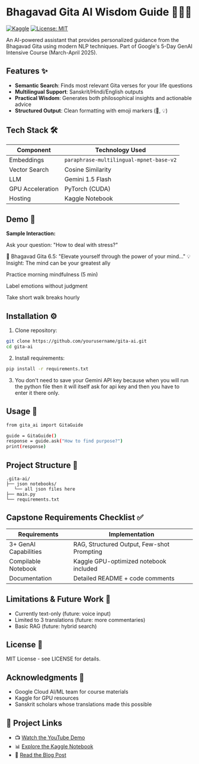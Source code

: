 # Bhagavad Gita AI Wisdom Guide 🌿📖🤖

[![Kaggle](https://img.shields.io/badge/Kaggle-Notebook-blue)](https://www.kaggle.com/code/vicky1603/bhagavad-gita-ai-wisdom-guide)
[![License: MIT](https://img.shields.io/badge/License-MIT-yellow.svg)](https://opensource.org/licenses/MIT)

An AI-powered assistant that provides personalized guidance from the Bhagavad Gita using modern NLP techniques. Part of Google's 5-Day GenAI Intensive Course (March-April 2025).

## Features ✨

- **Semantic Search**: Finds most relevant Gita verses for your life questions
- **Multilingual Support**: Sanskrit/Hindi/English outputs
- **Practical Wisdom**: Generates both philosophical insights and actionable advice
- **Structured Output**: Clean formatting with emoji markers (📜, 💡)

## Tech Stack 🛠️

| Component               | Technology Used                          |
|-------------------------|------------------------------------------|
| Embeddings              | `paraphrase-multilingual-mpnet-base-v2` |
| Vector Search           | Cosine Similarity                        |
| LLM                    | Gemini 1.5 Flash                         |
| GPU Acceleration        | PyTorch (CUDA)                           |
| Hosting                | Kaggle Notebook                          |

## Demo 🎥

**Sample Interaction:**

Ask your question: "How to deal with stress?"

📜 Bhagavad Gita 6.5: "Elevate yourself through the power of your mind..."
💡 Insight: The mind can be your greatest ally

Practice morning mindfulness (5 min)

Label emotions without judgment

Take short walk breaks hourly


## Installation ⚙️

1. Clone repository:
```bash
git clone https://github.com/yourusername/gita-ai.git
cd gita-ai
```

2. Install requirements:
```bash
pip install -r requirements.txt
```
3. You don't need to save your Gemini API key because when you will run the python file then it will itself ask for api key and then you have to enter it there only.

## Usage 🚀
```bash
from gita_ai import GitaGuide

guide = GitaGuide()
response = guide.ask("How to find purpose?")
print(response)
```

## Project Structure 📂
```
.gita-ai/
├── json notebooks/
   └── all json files here
├── main.py
└── requirements.txt
```

## Capstone Requirements Checklist ✅

| Requirements               | Implementation                         |
|-------------------------|------------------------------------------|
| 3+ GenAI Capabilities   | RAG, Structured Output, Few-shot Prompting |
| Compilable Notebook     | Kaggle GPU-optimized notebook included   |
| Documentation	          | Detailed README + code comments          |

## Limitations & Future Work 🔮

- Currently text-only (future: voice input)
- Limited to 3 translations (future: more commentaries)
- Basic RAG (future: hybrid search)

## License 📜

MIT License - see LICENSE for details.

## Acknowledgments 🙏

- Google Cloud AI/ML team for course materials
- Kaggle for GPU resources
- Sanskrit scholars whose translations made this possible

## 🔗 Project Links

- 📺 [Watch the YouTube Demo](https://youtu.be/HYLJCqLbVZI)
- 📊 [Explore the Kaggle Notebook](https://www.kaggle.com/code/vicky1603/bhagavad-gita-ai-wisdom-guide)
- 📝 [Read the Blog Post](https://dev.to/vicky_gupta/unlocking-ancient-wisdom-with-ai-your-personal-bhagavad-gita-guide-for-modern-life-45k2)
